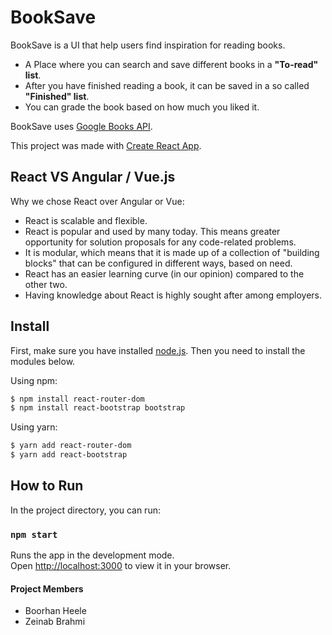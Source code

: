# BookSave

BookSave is a UI that help users find inspiration for reading books.

* A Place where you can search and save different books in a **"To-read" list**.
* After you have finished reading a book, it can be saved in a so called **"Finished" list**.
* You can grade the book based on how much you liked it.

BookSave uses [Google Books API](https://developers.google.com/books).

This project was made with [Create React App](https://reactjs.org/docs/create-a-new-react-app.html).

## React VS Angular / Vue.js

Why we chose React over Angular or Vue:

* React is scalable and flexible.
* React is popular and used by many today. This means greater opportunity for solution proposals for any code-related problems.
* It is modular, which means that it is made up of a collection of "building blocks" that can be configured in different ways, based on need.
* React has an easier learning curve (in our opinion) compared to the other two.
* Having knowledge about React is highly sought after among employers. 


## Install

First, make sure you have installed [node.js](https://nodejs.org/en/).
Then you need to install the modules below.

Using npm:
```bash
$ npm install react-router-dom
$ npm install react-bootstrap bootstrap
```

Using yarn:
```bash
$ yarn add react-router-dom
$ yarn add react-bootstrap
```

## How to Run

In the project directory, you can run:

### `npm start`

Runs the app in the development mode.\
Open [http://localhost:3000](http://localhost:3000) to view it in your browser.


#### Project Members
- Boorhan Heele
- Zeinab Brahmi